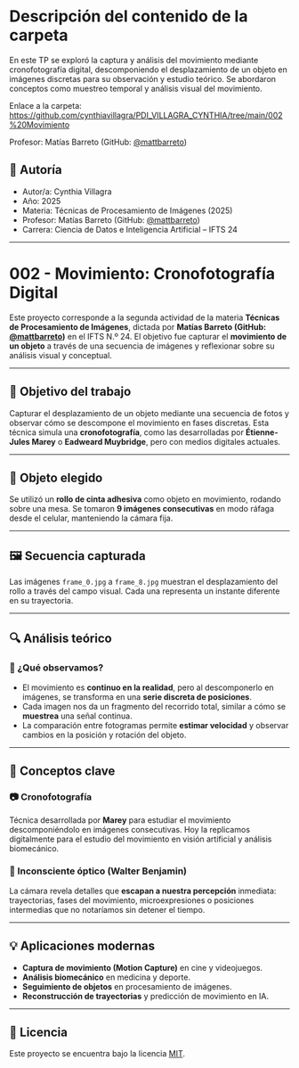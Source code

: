 

# Descripción del contenido de la carpeta
En este TP se exploró la captura y análisis del movimiento mediante cronofotografía digital, descomponiendo el desplazamiento de un objeto en imágenes discretas para su observación y estudio teórico. Se abordaron conceptos como muestreo temporal y análisis visual del movimiento.

Enlace a la carpeta: https://github.com/cynthiavillagra/PDI_VILLAGRA_CYNTHIA/tree/main/002%20Movimiento

Profesor: Matías Barreto (GitHub: [@mattbarreto](https://github.com/mattbarreto))

## 👤 Autoría

- Autor/a: Cynthia Villagra
- Año: 2025  
- Materia: Técnicas de Procesamiento de Imágenes (2025)  
- Profesor: Matías Barreto (GitHub: [@mattbarreto](https://github.com/mattbarreto))  
- Carrera: Ciencia de Datos e Inteligencia Artificial – IFTS 24

---

# 002 - Movimiento: Cronofotografía Digital

Este proyecto corresponde a la segunda actividad de la materia **Técnicas de Procesamiento de Imágenes**, dictada por **Matías Barreto (GitHub: [@mattbarreto](https://github.com/mattbarreto))** en el IFTS N.º 24. El objetivo fue capturar el **movimiento de un objeto** a través de una secuencia de imágenes y reflexionar sobre su análisis visual y conceptual.

---

## 🎯 Objetivo del trabajo

Capturar el desplazamiento de un objeto mediante una secuencia de fotos y observar cómo se descompone el movimiento en fases discretas. Esta técnica simula una **cronofotografía**, como las desarrolladas por **Étienne-Jules Marey** o **Eadweard Muybridge**, pero con medios digitales actuales.

---

## 📸 Objeto elegido

Se utilizó un **rollo de cinta adhesiva** como objeto en movimiento, rodando sobre una mesa. Se tomaron **9 imágenes consecutivas** en modo ráfaga desde el celular, manteniendo la cámara fija.

---

## 🖼️ Secuencia capturada

Las imágenes `frame_0.jpg` a `frame_8.jpg` muestran el desplazamiento del rollo a través del campo visual. Cada una representa un instante diferente en su trayectoria.

---

## 🔍 Análisis teórico

### 📌 ¿Qué observamos?

- El movimiento es **continuo en la realidad**, pero al descomponerlo en imágenes, se transforma en una **serie discreta de posiciones**.
- Cada imagen nos da un fragmento del recorrido total, similar a cómo se **muestrea** una señal continua.
- La comparación entre fotogramas permite **estimar velocidad** y observar cambios en la posición y rotación del objeto.

---

## 🧠 Conceptos clave

### 📷 Cronofotografía

Técnica desarrollada por **Marey** para estudiar el movimiento descomponiéndolo en imágenes consecutivas. Hoy la replicamos digitalmente para el estudio del movimiento en visión artificial y análisis biomecánico.

### 🧠 Inconsciente óptico (Walter Benjamin)

La cámara revela detalles que **escapan a nuestra percepción** inmediata: trayectorias, fases del movimiento, microexpresiones o posiciones intermedias que no notaríamos sin detener el tiempo.

---

## 💡 Aplicaciones modernas

- **Captura de movimiento (Motion Capture)** en cine y videojuegos.
- **Análisis biomecánico** en medicina y deporte.
- **Seguimiento de objetos** en procesamiento de imágenes.
- **Reconstrucción de trayectorias** y predicción de movimiento en IA.

---

## 📄 Licencia

Este proyecto se encuentra bajo la licencia [MIT](https://opensource.org/licenses/MIT).
